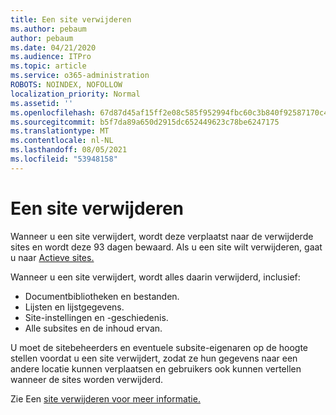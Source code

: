 ```yaml
---
title: Een site verwijderen
ms.author: pebaum
author: pebaum
ms.date: 04/21/2020
ms.audience: ITPro
ms.topic: article
ms.service: o365-administration
ROBOTS: NOINDEX, NOFOLLOW
localization_priority: Normal
ms.assetid: ''
ms.openlocfilehash: 67d87d45af15ff2e08c585f952994fbc60c3b840f92587170c45ab3c9b53c6e2
ms.sourcegitcommit: b5f7da89a650d2915dc652449623c78be6247175
ms.translationtype: MT
ms.contentlocale: nl-NL
ms.lasthandoff: 08/05/2021
ms.locfileid: "53948158"
---
```

# <a name="delete-a-site"></a>Een site verwijderen

Wanneer u een site verwijdert, wordt deze verplaatst naar de verwijderde sites en wordt deze 93 dagen bewaard. Als u een site wilt verwijderen, gaat u naar [Actieve sites.](https://admin.microsoft.com/sharepoint?page=sitemanagement&modern=true) 

Wanneer u een site verwijdert, wordt alles daarin verwijderd, inclusief:

- Documentbibliotheken en bestanden.
- Lijsten en lijstgegevens.
- Site-instellingen en -geschiedenis.
- Alle subsites en de inhoud ervan.

U moet de sitebeheerders en eventuele subsite-eigenaren op de hoogte stellen voordat u een site verwijdert, zodat ze hun gegevens naar een andere locatie kunnen verplaatsen en gebruikers ook kunnen vertellen wanneer de sites worden verwijderd.

Zie Een [site verwijderen voor meer informatie.](https://docs.microsoft.com/sharepoint/delete-site-collection)
